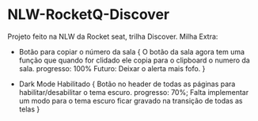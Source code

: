 # NLW-RocketQ-Discover
Projeto feito na NLW da Rocket seat, trilha Discover.
Milha Extra:
- Botão para copiar o número da sala
{
  O botão da sala agora tem uma função que quando for clidado ele copia para o clipboard o numero da sala.
  progresso: 100%
  Futuro: Deixar o alerta mais fofo.
}  

- Dark Mode Habilitado
{
  Botão no header de todas as páginas para habilitar/desabilitar o tema escuro.
  progresso: 70%; Falta implementar um modo para o tema escuro ficar gravado na transição de todas as telas
}


